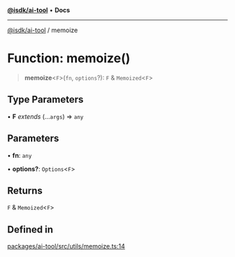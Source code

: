 [**@isdk/ai-tool**](../README.md) • **Docs**

***

[@isdk/ai-tool](../globals.md) / memoize

# Function: memoize()

> **memoize**\<`F`\>(`fn`, `options`?): `F` & `Memoized`\<`F`\>

## Type Parameters

• **F** *extends* (...`args`) => `any`

## Parameters

• **fn**: `any`

• **options?**: `Options`\<`F`\>

## Returns

`F` & `Memoized`\<`F`\>

## Defined in

[packages/ai-tool/src/utils/memoize.ts:14](https://github.com/isdk/ai-tool.js/blob/37ada542a786fbbc770f2d61beb564f6e603941d/src/utils/memoize.ts#L14)
